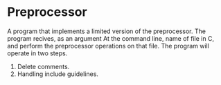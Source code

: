 # Preprocessor
A program that implements a limited version of the preprocessor. The program recives, as an argument At the command line, name of file in C, and perform the preprocessor operations on that file. The program will operate in two steps. 
1. Delete comments.
2. Handling include guidelines.

